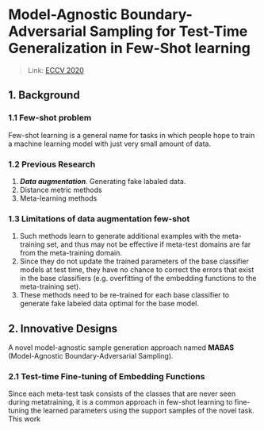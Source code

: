 # Model-Agnostic Boundary-Adversarial Sampling for Test-Time Generalization in Few-Shot learning

> Link: [ECCV 2020](https://www.ecva.net/papers/eccv_2020/papers_ECCV/papers/123460579.pdf)

## 1. Background
### 1.1 Few-shot problem
Few-shot learning is a general name for tasks in which people hope to train a machine learning model with just very small amount of data.

### 1.2 Previous Research
1. ***Data augmentation***. Generating fake labaled data.
2. Distance metric methods 
3. Meta-learning methods 

### 1.3 Limitations of data augmentation few-shot
1. Such methods learn to generate additional examples with the meta-training set, and thus may not be effective if meta-test domains are far from the meta-training domain.
2. Since they do not update the trained parameters of the base classifier models at test time, they have no chance to correct the errors that exist in the base classifiers (e.g. overfitting of the embedding functions to the meta-training set).
3. These methods need to be re-trained for each base classifier to generate fake labeled data optimal for the base model.

## 2. Innovative Designs
A novel model-agnostic sample generation approach named **MABAS** (Model-Agnostic Boundary-Adversarial Sampling). 
### 2.1 Test-time Fine-tuning of Embedding Functions
Since each meta-test task consists of the classes that are never seen during metatraining, it is a common approach in few-shot learning to fine-tuning the learned parameters using the support samples of the novel task. This work 
